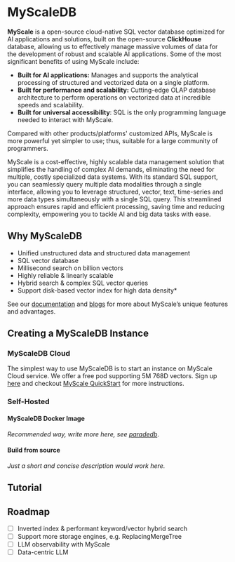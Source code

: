 # MyScaleDB

**MyScale** is a open-source cloud-native SQL vector database optimized for AI applications and solutions, built on the open-source **ClickHouse** database, allowing us to effectively manage massive volumes of data for the development of robust and scalable AI applications. Some of the most significant benefits of using MyScale include:

* **Built for AI applications:** Manages and supports the analytical processing of structured and vectorized data on a single platform.
* **Built for performance and scalability:** Cutting-edge OLAP database architecture to perform operations on vectorized data at incredible speeds and scalability.
* **Built for universal accessibility**: SQL is the only programming language needed to interact with MyScale.

Compared with other products/platforms' customized APIs, MyScale is more powerful yet simpler to use; thus, suitable for a large community of programmers.

MyScale is a cost-effective, highly scalable data management solution that simplifies the handling of complex AI demands, eliminating the need for multiple, costly specialized data systems. With its standard SQL support, you can seamlessly query multiple data modalities through a single interface, allowing you to leverage structured, vector, text, time-series and more data types simultaneously with a single SQL query. This streamlined approach ensures rapid and efficient processing, saving time and reducing complexity, empowering you to tackle AI and big data tasks with ease.

## Why MyScaleDB

* Unified unstructured data and structured data management
* SQL vector database
* Millisecond search on billion vectors
* Highly reliable & linearly scalable
* Hybrid search & complex SQL vector queries
* Support disk-based vector index for high data density*

See our [documentation](https://myscale.com/docs/en/) and [blogs](https://myscale.com/blog/) for more about MyScale’s unique features and advantages.

## Creating a MyScaleDB Instance

### MyScaleDB Cloud

The simplest way to use MyScaleDB is to start an instance on MyScale Cloud service. We offer a free pod supporting 5M 768D vectors. Sign up [here](https://myscale.com/) and checkout [MyScale QuickStart](https://myscale.com/docs/en/quickstart/) for more instructions.

### Self-Hosted

#### MyScaleDB Docker Image

*Recommended way, write more here, see [paradedb](https://github.com/paradedb/paradedb?tab=readme-ov-file#paradedb-docker-image)*.

#### Build from source

*Just a short and concise description would work here.*

## Tutorial

## Roadmap

* [ ] Inverted index & performant keyword/vector hybrid search
* [ ] Support more storage engines, e.g. ReplacingMergeTree
* [ ] LLM observability with MyScale
* [ ] Data-centric LLM
